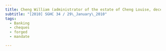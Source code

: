 ```yaml
---
title: Cheng William (administrator of the estate of Cheng Louise, deceased) v DBS Bank Ltd 
subtitle: "[2010] SGHC 34 / 29\_January\_2010"
tags:
  - Banking
  - cheques
  - forged
  - mandate

---
```


